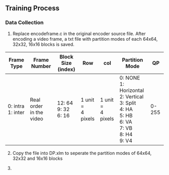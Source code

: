 ## Training Process

### Data Collection

1. Replace encodeframe.c in the original encoder source file. After encoding a video frame, a txt file with partition modes of each 64x64, 32x32, 16x16 blocks is saved.

| Frame Type           | Frame Number                | Block Size<br>(index)    | Row                   | col                  | Partition Mode                                                                                            | QP    |
|----------------------|-----------------------------|--------------------------|-----------------------|----------------------|-----------------------------------------------------------------------------------------------------------|-------|
| 0: intra<br>1: inter | Real order <br>in the video | 12: 64<br>9: 32<br>6: 16 | 1 unit = <br>4 pixels | 1 unit =<br>4 pixels | 0: NONE<br>1: Horizontal<br>2: Vertical<br>3: Split<br>4: HA<br>5: HB<br>6: VA<br>7: VB<br>8: H4<br>9: V4 | 0-255 |

2. Copy the file into DP.xlm to seperate the partition modes of 64x64, 32x32 and 16x16 blocks 

3. 
